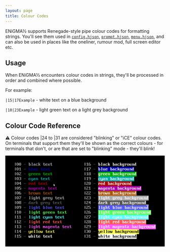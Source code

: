 ```yaml
---
layout: page
title: Colour Codes
---
```

ENiGMA½ supports Renegade-style pipe colour codes for formatting strings. You'll see them used in [`config.hjson`](config-hjson),
[`prompt.hjson`](prompt-hjson), [`menu.hjson`](menu-hjson), and can also be used in places like the oneliner, rumour mod,
full screen editor etc.

## Usage
When ENiGMA½ encounters colour codes in strings, they'll be processed in order and combined where possible.

For example:

`|15|17Example` - white text on a blue background

`|10|23Example` - light green text on a light grey background


## Colour Code Reference

:warning: Colour codes |24 to |31 are considered "blinking" or "iCE" colour codes. On terminals that support them they'll 
be shown as the correct colours - for terminals that don't, or are that are set to "blinking" mode - they'll blink!

![Regegade style colour codes](../assets/images/colour-codes.png "Colour Codes")

